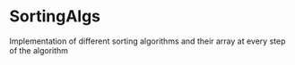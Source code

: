 # SortingAlgs
Implementation of different sorting algorithms and their array at every step of the algorithm
